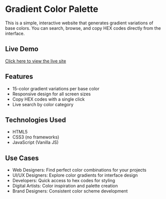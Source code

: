 # Gradient Color Palette

This is a simple, interactive website that generates gradient variations of base colors. You can search, browse, and copy HEX codes directly from the interface.

## Live Demo

[Click here to view the live site](https://jenna-lhw.github.io/color-palette/)

## Features

- 15-color gradient variations per base color
- Responsive design for all screen sizes
- Copy HEX codes with a single click
- Live search by color category

## Technologies Used

- HTML5
- CSS3 (no frameworks)
- JavaScript (Vanilla JS)

## Use Cases

- Web Designers: Find perfect color combinations for your projects
- UI/UX Designers: Explore color gradients for interface design
- Developers: Quick access to hex codes for styling
- Digital Artists: Color inspiration and palette creation
- Brand Designers: Consistent color scheme development



